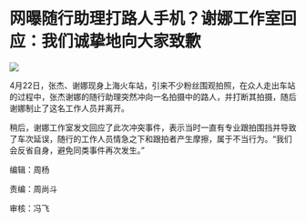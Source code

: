# 网曝随行助理打路人手机？谢娜工作室回应：我们诚挚地向大家致歉

![](https://inews.gtimg.com/om_bt/OrL57g9JrmRd3yXIWkBgsNTnKrsbEOi2wG4sprSBW0nVEAA/1000)

4月22日，张杰、谢娜现身上海火车站，引来不少粉丝围观拍照，在众人走出车站的过程中，张杰谢娜的随行助理突然冲向一名拍摄中的路人，并打断其拍摄，随后谢娜制止了这名工作人员并离开。

稍后，谢娜工作室发文回应了此次冲突事件，表示当时一直有专业跟拍围挡并导致了车次延误，随行的工作人员情急之下和跟拍者产生摩擦，属于不当行为。“我们会反省自身，避免同类事件再次发生。”

编辑：周杨

责编：周尚斗

审核：冯飞

